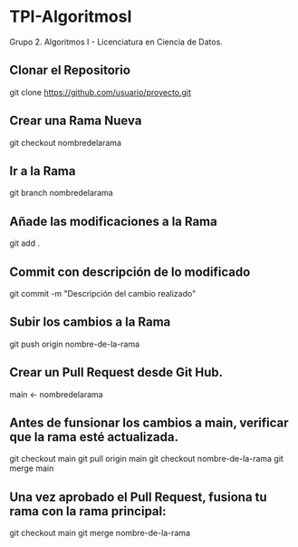 # TPI-AlgoritmosI
Grupo 2. Algoritmos I - Licenciatura en Ciencia de Datos. 

## Clonar el Repositorio
git clone https://github.com/usuario/proyecto.git

## Crear una Rama Nueva
git checkout nombredelarama

## Ir a la Rama
git branch nombredelarama

## Añade las modificaciones a la Rama
git add .

## Commit con descripción de lo modificado
git commit -m "Descripción del cambio realizado"

## Subir los cambios a la Rama
git push origin nombre-de-la-rama

## Crear un Pull Request desde Git Hub. 
main <- nombredelarama

## Antes de funsionar los cambios a main, verificar que la rama esté actualizada.
git checkout main
git pull origin main
git checkout nombre-de-la-rama
git merge main

## Una vez aprobado el Pull Request, fusiona tu rama con la rama principal:
git checkout main
git merge nombre-de-la-rama 
